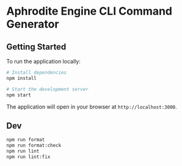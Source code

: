 # Aphrodite Engine CLI Command Generator

## Getting Started

To run the application locally:

```bash
# Install dependencies
npm install

# Start the development server
npm start
```

The application will open in your browser at `http://localhost:3000`.


## Dev
```sh
npm run format
npm run format:check
npm run lint
npm run lint:fix
```
